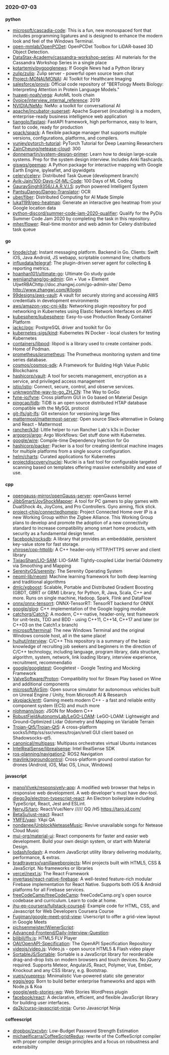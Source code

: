 ### 2020-07-03

#### python
* [microsoft/cascadia-code](https://github.com/microsoft/cascadia-code): This is a fun, new monospaced font that includes programming ligatures and is designed to enhance the modern look and feel of the Windows Terminal.
* [open-mmlab/OpenPCDet](https://github.com/open-mmlab/OpenPCDet): OpenPCDet Toolbox for LiDAR-based 3D Object Detection.
* [DataStax-Academy/cassandra-workshop-series](https://github.com/DataStax-Academy/cassandra-workshop-series): All materials for the Cassandra Workshop Series in a single place
* [kotartemiy/pygooglenews](https://github.com/kotartemiy/pygooglenews): If Google News had a Python library
* [zulip/zulip](https://github.com/zulip/zulip): Zulip server - powerful open source team chat
* [Project-MONAI/MONAI](https://github.com/Project-MONAI/MONAI): AI Toolkit for Healthcare Imaging
* [salesforce/provis](https://github.com/salesforce/provis): Official code repository of "BERTology Meets Biology: Interpreting Attention in Protein Language Models."
* [huawei-noah/vega](https://github.com/huawei-noah/vega): AutoML tools chain
* [0voice/interview_internal_reference](https://github.com/0voice/interview_internal_reference): 2019
* [NVIDIA/NeMo](https://github.com/NVIDIA/NeMo): NeMo: a toolkit for conversational AI
* [apache/incubator-superset](https://github.com/apache/incubator-superset): Apache Superset (incubating) is a modern, enterprise-ready business intelligence web application
* [tiangolo/fastapi](https://github.com/tiangolo/fastapi): FastAPI framework, high performance, easy to learn, fast to code, ready for production
* [spack/spack](https://github.com/spack/spack): A flexible package manager that supports multiple versions, configurations, platforms, and compilers.
* [yunjey/pytorch-tutorial](https://github.com/yunjey/pytorch-tutorial): PyTorch Tutorial for Deep Learning Researchers
* [ZainCheung/netease-cloud](https://github.com/ZainCheung/netease-cloud): 300
* [donnemartin/system-design-primer](https://github.com/donnemartin/system-design-primer): Learn how to design large-scale systems. Prep for the system design interview. Includes Anki flashcards.
* [giswqs/geemap](https://github.com/giswqs/geemap): A Python package for interactive mapping with Google Earth Engine, ipyleaflet, and ipywidgets
* [celery/celery](https://github.com/celery/celery): Distributed Task Queue (development branch)
* [Avik-Jain/100-Days-Of-ML-Code](https://github.com/Avik-Jain/100-Days-Of-ML-Code): 100 Days of ML Coding
* [GauravSingh9356/J.A.R.V.I.S](https://github.com/GauravSingh9356/J.A.R.V.I.S): python powered Intelligent System
* [PantsuDango/Dango-Translator](https://github.com/PantsuDango/Dango-Translator):   OCR
* [uber/fiber](https://github.com/uber/fiber): Distributed Computing for AI Made Simple
* [luka1199/geo-heatmap](https://github.com/luka1199/geo-heatmap):  Generate an interactive geo heatmap from your Google location data
* [python-discord/summer-code-jam-2020-qualifier](https://github.com/python-discord/summer-code-jam-2020-qualifier): Qualify for the PyDis Summer Code Jam 2020 by completing the task in this repository.
* [mher/flower](https://github.com/mher/flower): Real-time monitor and web admin for Celery distributed task queue

#### go
* [tinode/chat](https://github.com/tinode/chat): Instant messaging platform. Backend in Go. Clients: Swift iOS, Java Android, JS webapp, scriptable command line; chatbots
* [influxdata/telegraf](https://github.com/influxdata/telegraf): The plugin-driven server agent for collecting & reporting metrics.
* [hoanhan101/ultimate-go](https://github.com/hoanhan101/ultimate-go): Ultimate Go study guide
* [wenjianzhang/go-admin](https://github.com/wenjianzhang/go-admin): Gin + Vue + Element UIjwtRBAChttp://doc.zhangwj.com/go-admin-site/ Demo http://www.zhangwj.com/#/login
* [99designs/aws-vault](https://github.com/99designs/aws-vault): A vault for securely storing and accessing AWS credentials in development environments
* [aws/amazon-vpc-cni-k8s](https://github.com/aws/amazon-vpc-cni-k8s): Networking plugin repository for pod networking in Kubernetes using Elastic Network Interfaces on AWS
* [kubesphere/kubesphere](https://github.com/kubesphere/kubesphere): Easy-to-use Production Ready Container Platform
* [jackc/pgx](https://github.com/jackc/pgx): PostgreSQL driver and toolkit for Go
* [kubernetes-sigs/kind](https://github.com/kubernetes-sigs/kind): Kubernetes IN Docker - local clusters for testing Kubernetes
* [containers/libpod](https://github.com/containers/libpod): libpod is a library used to create container pods. Home of Podman.
* [prometheus/prometheus](https://github.com/prometheus/prometheus): The Prometheus monitoring system and time series database.
* [cosmos/cosmos-sdk](https://github.com/cosmos/cosmos-sdk):  A Framework for Building High Value Public Blockchains 
* [hashicorp/vault](https://github.com/hashicorp/vault): A tool for secrets management, encryption as a service, and privileged access management
* [istio/istio](https://github.com/istio/istio): Connect, secure, control, and observe services.
* [unknwon/the-way-to-go_ZH_CN](https://github.com/unknwon/the-way-to-go_ZH_CN): The Way to GoGo 
* [fyne-io/fyne](https://github.com/fyne-io/fyne): Cross platform GUI in Go based on Material Design
* [pingcap/tidb](https://github.com/pingcap/tidb): TiDB is an open source distributed HTAP database compatible with the MySQL protocol
* [git-lfs/git-lfs](https://github.com/git-lfs/git-lfs): Git extension for versioning large files
* [mattermost/mattermost-server](https://github.com/mattermost/mattermost-server): Open source Slack-alternative in Golang and React - Mattermost
* [rancher/k3d](https://github.com/rancher/k3d): Little helper to run Rancher Lab's k3s in Docker
* [argoproj/argo](https://github.com/argoproj/argo): Argo Workflows: Get stuff done with Kubernetes.
* [google/wire](https://github.com/google/wire): Compile-time Dependency Injection for Go
* [hashicorp/packer](https://github.com/hashicorp/packer): Packer is a tool for creating identical machine images for multiple platforms from a single source configuration.
* [helm/charts](https://github.com/helm/charts): Curated applications for Kubernetes
* [projectdiscovery/nuclei](https://github.com/projectdiscovery/nuclei): Nuclei is a fast tool for configurable targeted scanning based on templates offering massive extensibility and ease of use.

#### cpp
* [opengauss-mirror/openGauss-server](https://github.com/opengauss-mirror/openGauss-server): openGauss kernel
* [JibbSmart/JoyShockMapper](https://github.com/JibbSmart/JoyShockMapper): A tool for PC gamers to play games with DualShock 4s, JoyCons, and Pro Controllers. Gyro aiming, flick stick.
* [project-chip/connectedhomeip](https://github.com/project-chip/connectedhomeip): Project Connected Home over IP is a new Working Group within the Zigbee Alliance. This Working Group plans to develop and promote the adoption of a new connectivity standard to increase compatibility among smart home products, with security as a fundamental design tenet.
* [facebook/rocksdb](https://github.com/facebook/rocksdb): A library that provides an embeddable, persistent key-value store for fast storage.
* [yhirose/cpp-httplib](https://github.com/yhirose/cpp-httplib): A C++ header-only HTTP/HTTPS server and client library
* [TixiaoShan/LIO-SAM](https://github.com/TixiaoShan/LIO-SAM): LIO-SAM: Tightly-coupled Lidar Inertial Odometry via Smoothing and Mapping
* [SerenityOS/serenity](https://github.com/SerenityOS/serenity): The Serenity Operating System 
* [neoml-lib/neoml](https://github.com/neoml-lib/neoml): Machine learning framework for both deep learning and traditional algorithms
* [dmlc/xgboost](https://github.com/dmlc/xgboost): Scalable, Portable and Distributed Gradient Boosting (GBDT, GBRT or GBM) Library, for Python, R, Java, Scala, C++ and more. Runs on single machine, Hadoop, Spark, Flink and DataFlow
* [onnx/onnx-tensorrt](https://github.com/onnx/onnx-tensorrt): ONNX-TensorRT: TensorRT backend for ONNX
* [google/glog](https://github.com/google/glog): C++ implementation of the Google logging module
* [catchorg/Catch2](https://github.com/catchorg/Catch2): A modern, C++-native, header-only, test framework for unit-tests, TDD and BDD - using C++11, C++14, C++17 and later (or C++03 on the Catch1.x branch)
* [microsoft/terminal](https://github.com/microsoft/terminal): The new Windows Terminal and the original Windows console host, all in the same place!
* [huihut/interview](https://github.com/huihut/interview):  C/C++ This repository is a summary of the basic knowledge of recruiting job seekers and beginners in the direction of C/C++ technology, including language, program library, data structure, algorithm, system, network, link loading library, interview experience, recruitment, recommendatio
* [google/googletest](https://github.com/google/googletest): Googletest - Google Testing and Mocking Framework
* [ValveSoftware/Proton](https://github.com/ValveSoftware/Proton): Compatibility tool for Steam Play based on Wine and additional components
* [microsoft/AirSim](https://github.com/microsoft/AirSim): Open source simulator for autonomous vehicles built on Unreal Engine / Unity, from Microsoft AI & Research
* [skypjack/entt](https://github.com/skypjack/entt): Gaming meets modern C++ - a fast and reliable entity component system (ECS) and much more
* [nlohmann/json](https://github.com/nlohmann/json): JSON for Modern C++
* [RobustFieldAutonomyLab/LeGO-LOAM](https://github.com/RobustFieldAutonomyLab/LeGO-LOAM): LeGO-LOAM: Lightweight and Ground-Optimized Lidar Odometry and Mapping on Variable Terrain
* [Trojan-Qt5/Trojan-Qt5](https://github.com/Trojan-Qt5/Trojan-Qt5): A cross-platform socks5/http/ss/ssr/vmess/trojan/snell GUI client based on Shadowsocks-qt5.
* [canonical/multipass](https://github.com/canonical/multipass): Multipass orchestrates virtual Ubuntu instances
* [IntelRealSense/librealsense](https://github.com/IntelRealSense/librealsense): Intel RealSense SDK
* [ros-planning/navigation2](https://github.com/ros-planning/navigation2): ROS2 Navigation
* [mavlink/qgroundcontrol](https://github.com/mavlink/qgroundcontrol): Cross-platform ground control station for drones (Android, iOS, Mac OS, Linux, Windows)

#### javascript
* [manojVivek/responsively-app](https://github.com/manojVivek/responsively-app): A modified web browser that helps in responsive web development. A web developer's must have dev-tool.
* [diego3g/electron-typescript-react](https://github.com/diego3g/electron-typescript-react): An Electron boilerplate including TypeScript, React, Jest and ESLint.
* [NervJS/taro](https://github.com/NervJS/taro):  React/Vue/Nerv ///// QQ /H5  https://taro.jd.com/
* [BetaSu/just-react](https://github.com/BetaSu/just-react): React
* [YMFE/yapi](https://github.com/YMFE/yapi): YApi QA
* [nondanee/UnblockNeteaseMusic](https://github.com/nondanee/UnblockNeteaseMusic): Revive unavailable songs for Netease Cloud Music
* [mui-org/material-ui](https://github.com/mui-org/material-ui): React components for faster and easier web development. Build your own design system, or start with Material Design.
* [lodash/lodash](https://github.com/lodash/lodash): A modern JavaScript utility library delivering modularity, performance, & extras.
* [bradtraversy/vanillawebprojects](https://github.com/bradtraversy/vanillawebprojects): Mini projects built with HTML5, CSS & JavaScript. No frameworks or libraries
* [vercel/next.js](https://github.com/vercel/next.js): The React Framework
* [invertase/react-native-firebase](https://github.com/invertase/react-native-firebase):  A well-tested feature-rich modular Firebase implementation for React Native. Supports both iOS & Android platforms for all Firebase services.
* [freeCodeCamp/freeCodeCamp](https://github.com/freeCodeCamp/freeCodeCamp): freeCodeCamp.org's open source codebase and curriculum. Learn to code at home.
* [jhu-ep-coursera/fullstack-course4](https://github.com/jhu-ep-coursera/fullstack-course4): Example code for HTML, CSS, and Javascript for Web Developers Coursera Course
* [Fugiman/google-meet-grid-view](https://github.com/Fugiman/google-meet-grid-view): Userscript to offer a grid-view layout in Google Meets
* [pichsenmeister/WienerScript](https://github.com/pichsenmeister/WienerScript): 
* [Advanced-Frontend/Daily-Interview-Question](https://github.com/Advanced-Frontend/Daily-Interview-Question): 
* [bilibili/flv.js](https://github.com/bilibili/flv.js): HTML5 FLV Player
* [OAI/OpenAPI-Specification](https://github.com/OAI/OpenAPI-Specification): The OpenAPI Specification Repository
* [videojs/video.js](https://github.com/videojs/video.js): Video.js - open source HTML5 & Flash video player
* [SortableJS/Sortable](https://github.com/SortableJS/Sortable): Sortable  is a JavaScript library for reorderable drag-and-drop lists on modern browsers and touch devices. No jQuery required. Supports Meteor, AngularJS, React, Polymer, Vue, Ember, Knockout and any CSS library, e.g. Bootstrap.
* [vuejs/vuepress](https://github.com/vuejs/vuepress):  Minimalistic Vue-powered static site generator
* [eggjs/egg](https://github.com/eggjs/egg):  Born to build better enterprise frameworks and apps with Node.js & Koa
* [google/web-stories-wp](https://github.com/google/web-stories-wp): Web Stories WordPress plugin
* [facebook/react](https://github.com/facebook/react): A declarative, efficient, and flexible JavaScript library for building user interfaces.
* [da2k/curso-javascript-ninja](https://github.com/da2k/curso-javascript-ninja): Curso Javascript Ninja

#### coffeescript
* [dropbox/zxcvbn](https://github.com/dropbox/zxcvbn): Low-Budget Password Strength Estimation
* [michaelficarra/CoffeeScriptRedux](https://github.com/michaelficarra/CoffeeScriptRedux):  rewrite of the CoffeeScript compiler with proper compiler design principles and a focus on robustness and extensibility
